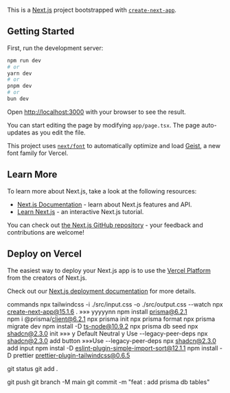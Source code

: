This is a [Next.js](https://nextjs.org) project bootstrapped with [`create-next-app`](https://nextjs.org/docs/app/api-reference/cli/create-next-app).

## Getting Started

First, run the development server:

```bash
npm run dev
# or
yarn dev
# or
pnpm dev
# or
bun dev
```

Open [http://localhost:3000](http://localhost:3000) with your browser to see the result.

You can start editing the page by modifying `app/page.tsx`. The page auto-updates as you edit the file.

This project uses [`next/font`](https://nextjs.org/docs/app/building-your-application/optimizing/fonts) to automatically optimize and load [Geist](https://vercel.com/font), a new font family for Vercel.

## Learn More

To learn more about Next.js, take a look at the following resources:

- [Next.js Documentation](https://nextjs.org/docs) - learn about Next.js features and API.
- [Learn Next.js](https://nextjs.org/learn) - an interactive Next.js tutorial.

You can check out [the Next.js GitHub repository](https://github.com/vercel/next.js) - your feedback and contributions are welcome!

## Deploy on Vercel

The easiest way to deploy your Next.js app is to use the [Vercel Platform](https://vercel.com/new?utm_medium=default-template&filter=next.js&utm_source=create-next-app&utm_campaign=create-next-app-readme) from the creators of Next.js.

Check out our [Next.js deployment documentation](https://nextjs.org/docs/app/building-your-application/deploying) for more details.

commands
npx tailwindcss -i ./src/input.css -o ./src/output.css --watch
npx create-next-app@15.1.6 . »»» yyyyynn
npm install prisma@6.2.1  
npm i @prisma/client@6.2.1
npx prisma init
npx prisma format
npx prisma migrate dev
npm install -D ts-node@10.9.2
npx prisma db seed
npx shadcn@2.3.0 init »»» y Default Neutral y Use --legacy-peer-deps
npx shadcn@2.3.0 add button »»»Use --legacy-peer-deps
npx shadcn@2.3.0 add input
npm instal -D eslint-plugin-simple-import-sort@12.1.1
npm install -D prettier prettier-plugin-tailwindcss@0.6.5

git status
git add .

git push
git branch -M main
git commit -m "feat : add prisma db tables"
